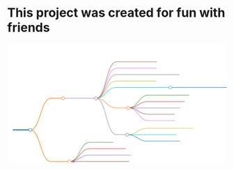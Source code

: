 # This project was created for fun with friends

![Our plan](https://raw.githubusercontent.com/ika9417/calc/mind-map/markmap.svg)

